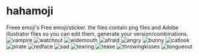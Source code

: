 # hahamoji
Freee emoji's 
Free  emoji/sticker. the files contain png files and Adobe illustrator files so you can edit them, generate your version/combinations.![vampire](https://user-images.githubusercontent.com/18077781/155839231-bb040245-39d9-450b-b773-7d52b9d15d39.png)
![watchout](https://user-images.githubusercontent.com/18077781/155839232-97c430d6-12f6-4e7f-82b3-8e58440e15e8.png)
![widemouth](https://user-images.githubusercontent.com/18077781/155839234-9cecf14a-0f09-4104-9aff-19ca118f16bd.png)
![afraid](https://user-images.githubusercontent.com/18077781/155839235-5e7dd82e-fe5d-4434-b0d9-392bfdb854bf.png)
![angry](https://user-images.githubusercontent.com/18077781/155839236-8e9a8139-fbbc-4bc5-a4d5-13b409bfa975.png)
![bunny](https://user-images.githubusercontent.com/18077781/155839237-1c31bb3c-2e72-4457-b2aa-a1e5d8c9d4d8.png)
![catlook](https://user-images.githubusercontent.com/18077781/155839238-92b7d4b3-4cfd-4659-8252-4c7b60a11945.png)
![pirate](https://user-images.githubusercontent.com/18077781/155839239-ba270800-771a-4004-bb3a-f07031f288db.png)
![redface](https://user-images.githubusercontent.com/18077781/155839240-8e1733c9-f9fa-41b3-8ee2-365ac3e71c6a.png)
![sad](https://user-images.githubusercontent.com/18077781/155839242-71a2e4df-c45c-415d-a4e8-73c131368251.png)
![tearing](https://user-images.githubusercontent.com/18077781/155839243-02d30ca8-a600-419e-bc10-5011f69a50aa.png)
![tease](https://user-images.githubusercontent.com/18077781/155839244-908f606f-f13f-4b83-b04c-37c7d99ed7b1.png)
![throwingkisses](https://user-images.githubusercontent.com/18077781/155839247-0ed1c2d1-c0f7-4767-a2b2-4d34440cd35d.png)
![tongueout](https://user-images.githubusercontent.com/18077781/155839248-6b282b11-acdc-4cf4-b0d7-f0dcc703000f.png)
